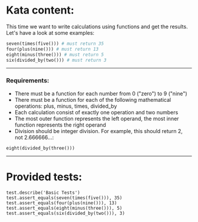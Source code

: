 # Kata content:
This time we want to write calculations using functions and get the results. Let's have a look at some examples:
```py
seven(times(five())) # must return 35
four(plus(nine())) # must return 13
eight(minus(three())) # must return 5
six(divided_by(two())) # must return 3
```
___
### Requirements:
- There must be a function for each number from 0 ("zero") to 9 ("nine")
- There must be a function for each of the following mathematical operations: plus, minus, times, divided_by
- Each calculation consist of exactly one operation and two numbers
- The most outer function represents the left operand, the most inner function represents the right operand
- Division should be integer division. For example, this should return 2, not 2.666666...:
```
eight(divided_by(three()))
```
___
# Provided tests:
```Py
test.describe('Basic Tests')
test.assert_equals(seven(times(five())), 35)
test.assert_equals(four(plus(nine())), 13)
test.assert_equals(eight(minus(three())), 5)
test.assert_equals(six(divided_by(two())), 3)
```
